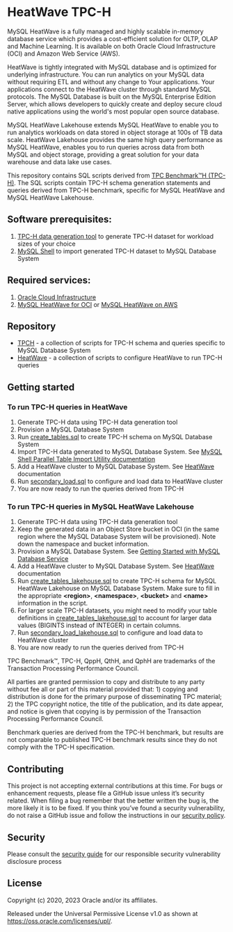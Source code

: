 # HeatWave TPC-H

MySQL HeatWave is a fully managed and highly scalable in-memory database service which provides a cost-efficient solution for 
OLTP, OLAP and Machine Learning. It is available on both Oracle Cloud Infrastructure (OCI) and Amazon Web Service (AWS).

HeatWave is tightly integrated with MySQL database and is optimized for underlying infrastructure.
You can run analytics on your MySQL data without requiring ETL and without any change to Your applications. Your 
applications connect to the HeatWave cluster through standard MySQL protocols.
The MySQL Database is built on the MySQL Enterprise Edition Server, which allows developers to quickly create and deploy secure 
cloud native applications using the world's most popular open source database. 

MySQL HeatWave Lakehouse extends MySQL HeatWave to enable you to run analytics workloads on data stored in object storage 
at 100s of TB data scale. HeatWave Lakehouse provides the same high query performance as MySQL HeatWave, enables you to run 
queries across data from both MySQL and object storage, providing a great solution for your data warehouse and data lake use cases.

This repository contains SQL scripts derived from [TPC Benchmark&trade;H (TPC-H)][1]. The SQL scripts contain TPC-H schema
generation statements and queries derived from TPC-H benchmark, specific for MySQL HeatWave and MySQL HeatWave Lakehouse.

## Software prerequisites:
1. [TPC-H data generation tool][2] to generate TPC-H dataset for workload sizes of your choice
2. [MySQL Shell][3] to import generated TPC-H dataset to MySQL Database System

## Required services:
1. [Oracle Cloud Infrastructure][9]
2. [MySQL HeatWave for OCI][4] or [MySQL HeatWave on AWS][5]

## Repository
* [TPCH](TPCH) - a collection of scripts for TPC-H schema and queries specific to MySQL Database System
* [HeatWave](HeatWave) - a collection of scripts to configure HeatWave to run TPC-H queries

## Getting started
### To run TPC-H queries in HeatWave
1. Generate TPC-H data using TPC-H data generation tool
2. Provision a MySQL Database System
3. Run [create_tables.sql](TPCH/create_tables.sql) to create TPC-H schema on MySQL Database System
4. Import TPC-H data generated to MySQL Database System. See [MySQL Shell Parallel Table Import Utility documentation][7]
5. Add a HeatWave cluster to MySQL Database System. See [HeatWave][8] documentation
6. Run [secondary_load.sql](HeatWave/secondary_load.sql) to configure and load data to HeatWave cluster
7. You are now ready to run the queries derived from TPC-H


### To run TPC-H queries in MySQL HeatWave Lakehouse
1. Generate TPC-H data using TPC-H data generation tool
2. Keep the generated data in an Object Store bucket in OCI (in the same region where the MySQL Database System will be provisioned). 
   Note down the namespace and bucket information.
3. Provision a MySQL Database System. See [Getting Started with MySQL Database Service][6]
4. Add a HeatWave cluster to MySQL Database System. See [HeatWave][8] documentation
5. Run [create_tables_lakehouse.sql](TPCH/create_tables_lakehouse.sql) to create TPC-H schema for MySQL HeatWave Lakehouse on MySQL Database System. 
   Make sure to fill in the appropriate **\<region\>**, **\<namespace\>**, **\<bucket\>** and **\<name\>** information in the script. 
6. For larger scale TPC-H datasets, you might need to modify your table definitions in [create_tables_lakehouse.sql](TPCH/create_tables_lakehouse.sql) to account for larger data values (BIGINTS instead of INTEGER) in certain columns.
7. Run [secondary_load_lakehouse.sql](HeatWave/secondary_load_lakehouse.sql) to configure and load data to HeatWave cluster
8. You are now ready to run the queries derived from TPC-H

[1]: http://www.tpc.org/tpch/
[2]: http://www.tpc.org/tpc_documents_current_versions/download_programs/tools-download-request5.asp?bm_type=TPC-H&bm_vers=2.18.0&mode=CURRENT-ONLY
[3]: https://dev.mysql.com/downloads/shell/
[4]: https://docs.oracle.com/en-us/iaas/mysql-database/doc/heatwave.html
[5]: https://dev.mysql.com/doc/heatwave-aws/en/
[6]: https://docs.cloud.oracle.com/en-us/iaas/mysql-database/doc/getting-started.html
[7]: https://dev.mysql.com/doc/mysql-shell/8.0/en/mysql-shell-utilities-parallel-table.html
[8]: https://docs.cloud.oracle.com/en-us/iaas/mysql-database/doc/mysql-analytics-engine.html
[9]: https://docs.cloud.oracle.com/en-us/iaas/Content/home.htm

TPC Benchmark&trade;, TPC-H, QppH, QthH, and QphH are trademarks of the Transaction Processing Performance
Council.

All parties are granted permission to copy and distribute to any party without fee all or part of this material provided
that: 1) copying and distribution is done for the primary purpose of disseminating TPC material; 2) the TPC
copyright notice, the title of the publication, and its date appear, and notice is given that copying is by permission of
the Transaction Processing Performance Council.

Benchmark queries are derived from the TPC-H benchmark, but results are not comparable to published TPC-H benchmark results since they do not comply with the TPC-H specification.

## Contributing

This project is not accepting external contributions at this time. For bugs or enhancement requests, please file a GitHub issue unless it’s security related. When filing a bug remember that the better written the bug is, the more likely it is to be fixed. If you think you’ve found a security vulnerability, do not raise a GitHub issue and follow the instructions in our [security policy](./SECURITY.md).

## Security

Please consult the [security guide](./SECURITY.md) for our responsible security vulnerability disclosure process

## License

Copyright (c) 2020, 2023 Oracle and/or its affiliates.

Released under the Universal Permissive License v1.0 as shown at
<https://oss.oracle.com/licenses/upl/>.
